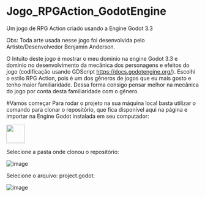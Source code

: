 # Jogo_RPGAction_GodotEngine
Um jogo de RPG Action criado usando a Engine Godot 3.3 

Obs: Toda arte usada nesse jogo foi desenvolvida pelo Artiste/Desenvolvedor Benjamin Anderson.

O Intuito deste jogo é mostrar o meu dominio na engine Godot 3.3 e dominio no desenvolvimento da mecânica dos personagens e efeitos do jogo (codificação usando GDScript https://docs.godotengine.org/). Escolhi o estilo RPG Action, pois é um dos gêneros de jogos que eu mais gosto e tenho maior familiaridade. Dessa forma consigo pensar melhor na mecânica do jogo por conta desta familiaridade com o gênero.


#Vamos começar
Para rodar o projeto na sua máquina local basta utilizar o comando para clonar o repositório, que fica disponível aqui na página e importar na Engine Godot instalada em seu computador:

<img src="https://user-images.githubusercontent.com/19867227/122605188-7f326380-d04d-11eb-9f3a-166dc3dceaa8.png" width="48">

Selecione a pasta onde clonou o repositório:

![image](https://user-images.githubusercontent.com/19867227/122605294-a1c47c80-d04d-11eb-8405-dca40c5049ee.png)

Selecione o arquivo: project.godot:

![image](https://user-images.githubusercontent.com/19867227/122605396-c3bdff00-d04d-11eb-86a2-43b8ea93354b.png)

